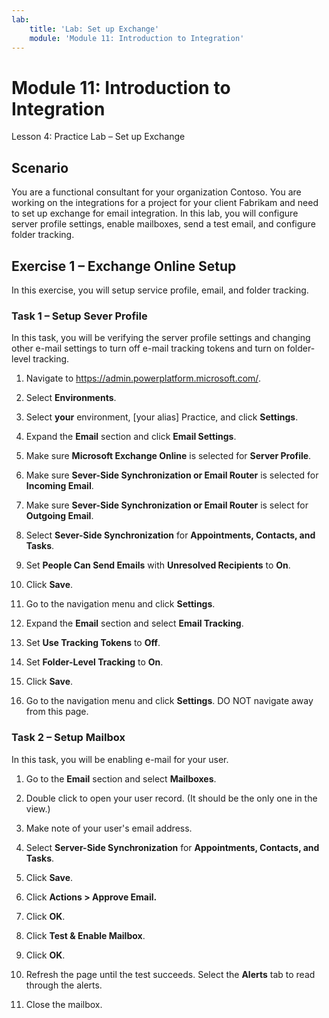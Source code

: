 ```yaml
---
lab:
    title: 'Lab: Set up Exchange'
    module: 'Module 11: Introduction to Integration'
---
```


Module 11: Introduction to Integration
=====================================

Lesson 4: Practice Lab – Set up Exchange

Scenario
--------

You are a functional consultant for your organization Contoso. You are working
on the integrations for a project for your client Fabrikam and need to set up
exchange for email integration. In this lab, you will configure server profile
settings, enable mailboxes, send a test email, and configure folder tracking.

Exercise 1 – Exchange Online Setup
----------------------------------

In this exercise, you will setup service profile, email, and folder tracking.

### Task 1 – Setup Sever Profile

In this task, you will be verifying the server profile settings and changing
other e-mail settings to turn off e-mail tracking tokens and turn on
folder-level tracking.

1.  Navigate to https://admin.powerplatform.microsoft.com/.

2.  Select **Environments**.

3.  Select **your** environment, [your alias] Practice, and click **Settings**.

4.  Expand the **Email** section and click **Email Settings**.

5.  Make sure **Microsoft Exchange Online** is selected for **Server Profile**.

6.  Make sure **Sever-Side Synchronization or Email Router** is selected for
    **Incoming Email**.

7.  Make sure **Sever-Side Synchronization or Email Router** is select for
    **Outgoing Email**.

8.  Select **Sever-Side Synchronization** for **Appointments, Contacts, and
    Tasks**.

9.  Set **People Can Send Emails** with **Unresolved Recipients** to **On**.

10. Click **Save**.

11. Go to the navigation menu and click **Settings**.

12. Expand the **Email** section and select **Email Tracking**.

13. Set **Use Tracking Tokens** to **Off**.

14. Set **Folder-Level Tracking** to **On**.

15. Click **Save**.

16. Go to the navigation menu and click **Settings**. DO NOT navigate
    away from this page.

### Task 2 – Setup Mailbox

In this task, you will be enabling e-mail for your user.

1.  Go to the **Email** section and select **Mailboxes**.

12. Double click to open your user record. (It should be the only one in the view.) 

13. Make note of your user's email address.

14. Select **Server-Side Synchronization** for **Appointments, Contacts, and
    Tasks**.

15. Click **Save**.

16. Click **Actions > Approve Email.**

17. Click **OK**.

18. Click **Test & Enable Mailbox**.

19. Click **OK**.

20. Refresh the page until the test succeeds. Select the **Alerts** tab to read through the alerts.

21. Close the mailbox.
